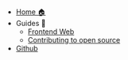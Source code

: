 * [Home 🏠](/#)
* Guides 📖
  * [Frontend Web](/guides/web-frontend-ultimate)
  * [Contributing to open source](/guides/open-source-contributions)
* [Github](https://github.com/ujjwalchadha8/resourcify.me)